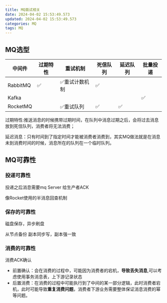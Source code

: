 ```yaml
---
title: MQ面试相关
date: 2024-04-02 15:53:49.573
updated: 2024-04-02 15:53:49.573
categories: MQ
tags: MQ
---
```


## MQ选型

| 中间件   | 过期特性 | 重试机制      | 死信队列 | 延迟队列 | 批量投递 |
| -------- | -------- | ------------- | -------- | -------- | -------- |
| RabbitMQ | ✅        | ✅重试计数机制 | ✅        |          |          |
| Kafka    |          |               |          |          | ✅        |
| RocketMQ |          | ✅重试队列     | ✅        | ✅        |          |

过期特性:推送消息的时候携带过期时间，在队列中消息过期之后，会将过去消息放到死信队列，消费者将无法消费；

延迟消息：只有时间到了指定时间才能被消费者消费到，其实MQ做法就是在消息未到消费时间的时候，消息所在的队列在一个临时队列。

## MQ可靠性

### 投递可靠性 

投递之后消息需要mq Server 给生产者ACK

像Rocket使用的半消息回查机制

### 保存的可靠性

磁盘保存，异步刷盘

从节点备份 副本同步写，副本强一致

### 消费的可靠性

消费ACK确认

- 前置确认：会在消费的过程中，可能因为消费者的宕机，**导致丢失消息**,可以考虑使用事务消息表，上下游记录状态
- 后置消费：在消费的过程中可能执行到了中间的某一部分逻辑，此时消费者宕机，此时可能导致**重复消费问题**，消费者下游业务需要整体保证消息消费的幂等问题。



